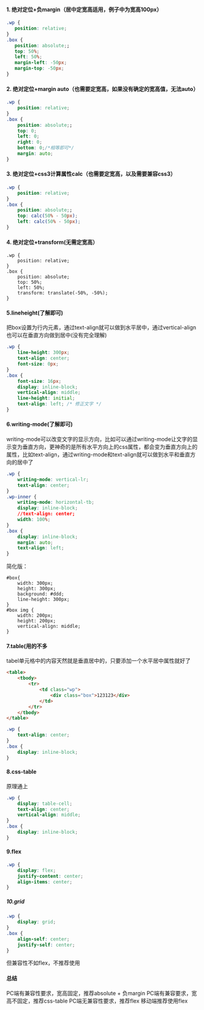 #### 1. 绝对定位+负margin（居中定宽高适用，例子中为宽高100px）
 ```css
 .wp {
    position: relative;
}
.box {
    position: absolute;;
    top: 50%;
    left: 50%;
    margin-left: -50px;
    margin-top: -50px;
}
```

#### 2. 绝对定位+margin auto（也需要定宽高，如果没有确定的宽高值，无法auto）
```css
.wp {
    position: relative;
}
.box {
    position: absolute;;
    top: 0;
    left: 0;
    right: 0;
    bottom: 0;/*相等即可*/
    margin: auto;
}
```

#### 3. 绝对定位+css3计算属性calc（也需要定宽高，以及需要兼容css3）
``` css
.wp {
    position: relative;
}
.box {
    position: absolute;;
    top: calc(50% - 50px);
    left: calc(50% - 50px);
}
```

#### 4. 绝对定位+transform(无需定宽高）
```
.wp {
    position: relative;
}
.box {
    position: absolute;
    top: 50%;
    left: 50%;
    transform: translate(-50%, -50%);
}
```
#### 5.lineheight(了解即可)
把box设置为行内元素，通过text-align就可以做到水平居中，通过vertical-align也可以在垂直方向做到居中(没有完全理解)
```css
.wp {
    line-height: 300px;
    text-align: center;
    font-size: 0px;
}
.box {
    font-size: 16px;
    display: inline-block;
    vertical-align: middle;
    line-height: initial;
    text-align: left; /* 修正文字 */
}
```


#### 6.writing-mode(了解即可)
writing-mode可以改变文字的显示方向，比如可以通过writing-mode让文字的显示变为垂直方向，更神奇的是所有水平方向上的css属性，都会变为垂直方向上的属性，比如text-align，通过writing-mode和text-align就可以做到水平和垂直方向的居中了
```css
.wp {
    writing-mode: vertical-lr;
    text-align: center;
}
.wp-inner {
    writing-mode: horizontal-tb;
    display: inline-block;
    //text-align: center;
    width: 100%;
}
.box {
    display: inline-block;
    margin: auto;
    text-align: left;
}
```
简化版：
```
#box{
    width: 300px;
    height: 300px;
    background: #ddd;
    line-height: 300px;
}
#box img {
    width: 200px;
    height: 200px;
    vertical-align: middle;
}
```

#### 7.table(用的不多
tabel单元格中的内容天然就是垂直居中的，只要添加一个水平居中属性就好了
```html
<table>
    <tbody>
        <tr>
            <td class="wp">
                <div class="box">123123</div>
            </td>
        </tr>
    </tbody>
</table>

```
```css
.wp {
    text-align: center;
}
.box {
    display: inline-block;
}
```

#### 8.css-table 
原理通上
```css
.wp {
    display: table-cell;
    text-align: center;
    vertical-align: middle;
}
.box {
    display: inline-block;
}
```

#### 9.flex
```css
.wp {
    display: flex;
    justify-content: center;
    align-items: center;
}
```

##### 10.grid
```css
.wp {
    display: grid;
}
.box {
    align-self: center;
    justify-self: center;
}
```
但兼容性不如flex，不推荐使用

#### 总结
PC端有兼容性要求，宽高固定，推荐absolute + 负margin
PC端有兼容要求，宽高不固定，推荐css-table
PC端无兼容性要求，推荐flex
移动端推荐使用flex

